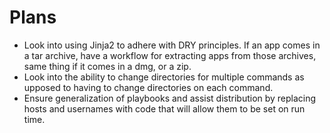 Plans
=====

* Look into using Jinja2 to adhere with DRY principles. If an app comes in a tar archive, have a workflow for extracting apps from those archives, same thing if it comes in a dmg, or a zip.
* Look into the ability to change directories for multiple commands as upposed to having to change directories on each command.
* Ensure generalization of playbooks and assist distribution by replacing hosts and usernames with code that will allow them to be set on run time.